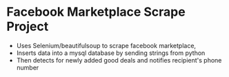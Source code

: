 # Facebook Marketplace Scrape Project
 - Uses Selenium/beautifulsoup to scrape facebook marketplace, 
 - Inserts data into a mysql database by sending strings from python
 - Then detects for newly added good deals and notifies recipient's phone number

